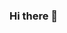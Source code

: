 ### Hi there 👋

<!--
**miyounggg/miyounggg** is a ✨ _special_ ✨ repository because its `README.md` (this file) appears on your GitHub profile.

I am a student studying in the AI department.
I'm taking a class related to GitHub in a subject called Open Source, so it's a new account.
My goal is to take classes hard and do my homework hard and get good grades!
